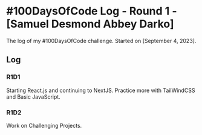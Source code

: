 # #100DaysOfCode Log - Round 1 - [Samuel Desmond Abbey Darko]

The log of my #100DaysOfCode challenge. Started on [September 4, 2023].

## Log

### R1D1 
Starting React.js and continuing to NextJS. Practice more with TailWindCSS and Basic JavaScript.

### R1D2
Work on Challenging Projects.
